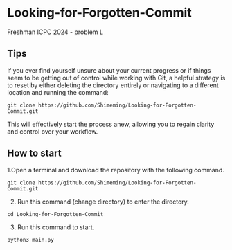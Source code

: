 # Looking-for-Forgotten-Commit
Freshman ICPC 2024 - problem L

## Tips
If you ever find yourself unsure about your current progress or if things seem to be getting out of control while working with Git, a helpful strategy is to reset by either deleting the directory entirely or navigating to a different location and running the command:
```
git clone https://github.com/Shimeming/Looking-for-Forgotten-Commit.git
```
This will effectively start the process anew, allowing you to regain clarity and control over your workflow.

## How to start
1.Open a terminal and download the repository with the following command.
```
git clone https://github.com/Shimeming/Looking-for-Forgotten-Commit.git
```

2. Run this command (change directory) to enter the directory.
```
cd Looking-for-Forgotten-Commit
```

3. Run this command to start.
```
python3 main.py
```
